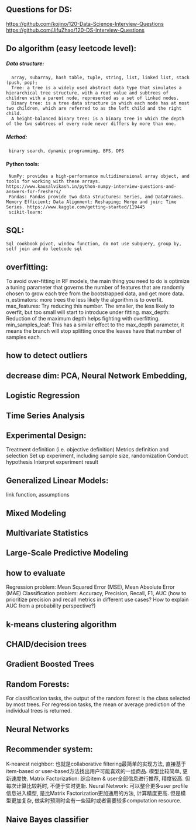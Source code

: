 ## Questions for DS:
https://github.com/kojino/120-Data-Science-Interview-Questions
https://github.com/JifuZhao/120-DS-Interview-Questions
## Do algorithm (easy leetcode level):
##### Data structure: 
      array, subarray, hash table, tuple, string, list, linked list, stack (push, pop);
      Tree: a tree is a widely used abstract data type that simulates a hierarchical tree structure, with a root value and subtrees of children with a parent node, represented as a set of linked nodes.
      Binary tree: is a tree data structure in which each node has at most two children, which are referred to as the left child and the right child.
      A height-balanced binary tree: is a binary tree in which the depth of the two subtrees of every node never differs by more than one.

##### Method: 
     binary search, dynamic programming, BFS, DFS
#### Python tools:
     NumPy: provides a high-performance multidimensional array object, and tools for working with these arrays. https://www.kausalvikash.in/python-numpy-interview-questions-and-answers-for-freshers/
     Pandas: Pandas provide two data structures: Series, and DataFrames. Memory Efficient; Data Alignment; Reshaping; Merge and join; Time Series. https://www.kaggle.com/getting-started/119445
     scikit-learn:

## SQL: 
    Sql cookbook pivot, window function, do not use subquery, group by, self join and do leetcode sql 
## overfitting: 
To avoid over-fitting in RF models, the main thing you need to do is optimize a tuning parameter that governs the number of features that are randomly chosen to grow each tree from the bootstrapped data, and get more data. n_estimators: more trees the less likely the algorithm is to overfit.
max_features: Try reducing this number. The smaller, the less likely to overfit, but too small will start to introduce under fitting.
max_depth: Reduction of the maximum depth helps fighting with overfitting.
min_samples_leaf: This has a similar effect to the max_depth parameter, it means the branch will stop splitting once the leaves have that number of samples each.

## how to detect outliers
## decrease dim: PCA,  Neural Network Embedding, 
## Logistic Regression
## Time Series Analysis
## Experimental Design:
Treatment definition (i.e. objective definition)
Metrics definition and selection
Set up experiment, including sample size, randomization
Conduct hypothesis
Interpret experiment result
## Generalized Linear Models:
link function, assumptions
## Mixed Modeling
## Multivariate Statistics
## Large-Scale Predictive Modeling
## how to evaluate
Regression problem: Mean Squared Error (MSE), Mean Absolute Error (MAE)
Classification problem: Accuracy, Precision, Recall, F1, AUC (how to prioritize precision and recall metrics in different use cases? How to explain AUC from a probability perspective?)
## k-means clustering algorithm
## CHAID/decision trees
## Gradient Boosted Trees
## Random Forests:
For classification tasks, the output of the random forest is the class selected by most trees. For regression tasks, the mean or average prediction of the individual trees is returned. 
## Neural Networks
## Recommender system:
K-nearest neighbor: 也就是collaborative filtering最简单的实现方法, 直接基于item-based or user-based方法找出用户可能喜欢的一组商品. 模型比较简单, 更新速度快.
Matrix Factorization: 综合item & user全部信息进行推荐, 精度较高. 但每次计算比较耗时, 不便于实时更新.
Neural Network: 可以整合更多user profile信息进入模型, 是比Matrix Factorization更加通用的方法, 计算精度更高. 但是模型更加复杂, 做实时预测时会有一些延时或者需要较多computation resource.

## Naive Bayes classifier

